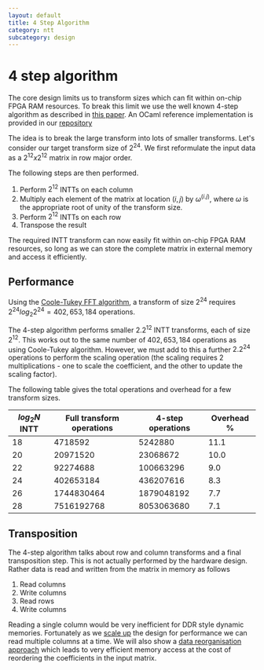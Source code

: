 ```yaml
---
layout: default
title: 4 Step Algorithm
category: ntt
subcategory: design
---
```


# 4 step algorithm

The core design limits us to transform sizes which can fit within on-chip FPGA RAM resources.
To break this limit we use the well known 4-step algorithm as described in
[this paper](https://arxiv.org/pdf/2011.11524.pdf).  An OCaml reference implementation is provided
in our [repository](https://github.com/fyquah/hardcaml_zprize/blob/master/libs/hardcaml_ntt/src/reference_model.ml)

The idea is to break the large transform into lots of smaller transforms.  Let's consider our
target transform size of $2^24$.  We first reformulate the input data as a $2^12 x 2^12$ matrix in row major order.

The following steps are then performed.

1. Perform $2^12$ INTTs on each column
2. Multiply each element of the matrix at location $(i,j)$ by $ω^(i.j)$, where $ω$ is the appropriate
   root of unity of the transform size.
3. Perform $2^12$ INTTs on each row
4. Transpose the result

The required INTT transform can now easily fit within on-chip FPGA RAM resources, so long as we can
store the complete matrix in external memory and access it efficiently.

## Performance

Using the [Coole-Tukey FFT
algorithm](https://en.wikipedia.org/wiki/Cooley–Tukey_FFT_algorithm), a
transform of size $2^24$ requires $2^24 log_{2} 2^24 = 402,653,184$ operations.

The 4-step algorithm performs smaller $2 . 2^12$ INTT transforms, each of size
$2^12$. This works out to the same number of $402,653,184$ operations as using
Coole-Tukey algorithm. However, we must add to this a further $2 . 2^24$
operations to perform the scaling operation (the scaling requires 2
multiplications - one to scale the coefficient, and the other to update the scaling factor).

The following table gives the total operations and overhead for a few transform sizes.

| $log_{2} N$ INTT | Full transform operations | 4-step operations | Overhead % |
|------------------|---------------------------|-------------------|------------|
| 18 | 4718592    | 5242880    | 11.1    |
| 20 | 20971520   |  23068672  | 10.0    |
| 22 | 92274688   | 100663296  | 9.0     |
| 24 | 402653184  | 436207616  | 8.3     |
| 26 | 1744830464 | 1879048192 | 7.7     |
| 28 | 7516192768 | 8053063680 | 7.1     |

## Transposition

The 4-step algorithm talks about row and column transforms and a final
transposition step.  This is not actually performed by the hardware design.
Rather data is read and written from the matrix in memory as follows

1. Read columns
2. Write columns
3. Read rows
4. Write columns

Reading a single column would be very inefficient for DDR style dynamic memories.  Fortunately as we
[scale up](ntt-performance-scaling.html) the design for performance we can read multiple columns
at a time. We will also show a
[data reorganisation approach](ntt-bandwidth.html) which leads to very efficient memory
access at the cost of reordering the coefficients in the input matrix.

